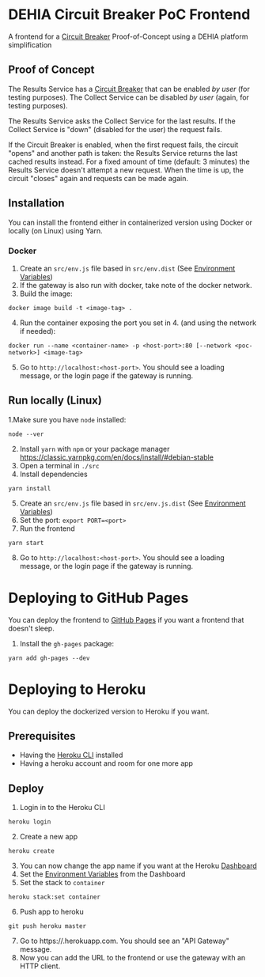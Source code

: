 # DEHIA Circuit Breaker PoC Frontend
A frontend for a [Circuit Breaker](https://docs.microsoft.com/en-us/azure/architecture/patterns/circuit-breaker) Proof-of-Concept using a DEHIA platform simplification

## Proof of Concept
The Results Service has a [Circuit Breaker](https://docs.microsoft.com/en-us/azure/architecture/patterns/circuit-breaker) that can be enabled *by user* (for testing purposes).
The Collect Service can be disabled *by user* (again, for testing purposes).

The Results Service asks the Collect Service for the last results. If the Collect Service is "down" (disabled for the user) the request fails.

If the Circuit Breaker is enabled, when the first request fails, the circuit "opens" and another path is taken: the Results Service returns the last cached results instead. For a fixed amount of time (default: 3 minutes) the Results Service doesn't attempt a new request. When the time is up, the circuit "closes" again and requests can be made again.

## Installation
You can install the frontend either in containerized version using Docker or locally (on Linux) using Yarn.
### Docker
 1. Create an `src/env.js` file based in `src/env.dist` (See [Environment Variables](#Environment-Variables))
 2. If the gateway is also run with docker, take note of the docker network.
 3. Build the image: 
 ```
 docker image build -t <image-tag> .
 ```
 4. Run the container exposing the port you set in 4. (and using the network if needed): 
 ```
 docker run --name <container-name> -p <host-port>:80 [--network <poc-network>] <image-tag>
 ```
 5. Go to `http://localhost:<host-port>`. You should see a loading message, or the login page if the gateway is running.
## Run locally (Linux)
 1.Make sure you have `node` installed:
 ```
 node --ver
 ```
 2. Install `yarn` with `npm` or your package manager https://classic.yarnpkg.com/en/docs/install/#debian-stable
 3. Open a terminal in `./src`
 4. Install dependencies
 ```
 yarn install
 ```
 5. Create an `src/env.js` file based in `src/env.js.dist` (See [Environment Variables](#Environment-Variables))
 6. Set the port: `export PORT=<port>`
 7. Run the frontend
 ```
 yarn start
 ```
 8. Go to `http://localhost:<host-port>`. You should see a loading message, or the login page if the gateway is running.

 # Deploying to GitHub Pages
 You can deploy the frontend to [GitHub Pages](https://pages.github.com/) if you want a frontend that doesn't sleep.

 1. Install the `gh-pages` package:
 ```
 yarn add gh-pages --dev
 ```
 # Deploying to Heroku
 You can deploy the dockerized version to Heroku if you want.
 ## Prerequisites
 - Having the [Heroku CLI](https://devcenter.heroku.com/articles/heroku-cli) installed
 - Having a heroku account and room for one more app

 ## Deploy
  1. Login in to the Heroku CLI
  ```
  heroku login
  ```
  2. Create a new app
  ```
  heroku create
  ```
  3. You can now change the app name if you want at the Heroku [Dashboard](https://dashboard.heroku.com/)
  4. Set the [Environment Variables](#Environment-Variables) from the Dashboard
  5. Set the stack to `container`
  ```
  heroku stack:set container
  ```
  6. Push app to heroku
  ```
  git push heroku master
  ```
  7. Go to https://<your-app>.herokuapp.com. You should see an "API Gateway" message.
  6. Now you can add the URL to the frontend or use the gateway with an HTTP client.
  